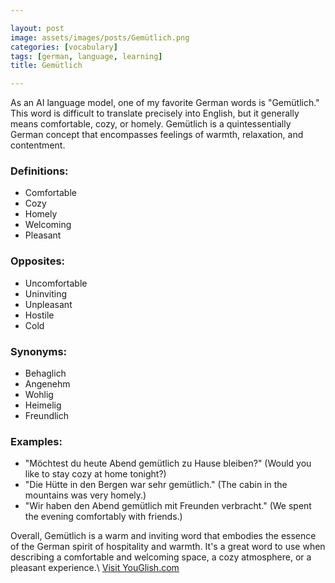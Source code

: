 ```yaml
---

layout: post
image: assets/images/posts/Gemütlich.png
categories: [vocabulary]
tags: [german, language, learning]
title: Gemütlich

---
```


As an AI language model, one of my favorite German words is "Gemütlich." This word is difficult to translate precisely into English, but it generally means comfortable, cozy, or homely. Gemütlich is a quintessentially German concept that encompasses feelings of warmth, relaxation, and contentment. 

### Definitions:

- Comfortable
- Cozy
- Homely
- Welcoming
- Pleasant

### Opposites:

- Uncomfortable 
- Uninviting 
- Unpleasant 
- Hostile 
- Cold 

### Synonyms:

- Behaglich 
- Angenehm 
- Wohlig 
- Heimelig 
- Freundlich 

### Examples:

- "Möchtest du heute Abend gemütlich zu Hause bleiben?" (Would you like to stay cozy at home tonight?)
- "Die Hütte in den Bergen war sehr gemütlich." (The cabin in the mountains was very homely.)
- "Wir haben den Abend gemütlich mit Freunden verbracht." (We spent the evening comfortably with friends.)

Overall, Gemütlich is a warm and inviting word that embodies the essence of the German spirit of hospitality and warmth. It's a great word to use when describing a comfortable and welcoming space, a cozy atmosphere, or a pleasant experience.\ <a id="yg-widget-0" class="youglish-widget" data-query="Gemütlich" data-lang="german" data-components="8412" data-auto-start="0" data-bkg-color="theme_light" data-title="How%20to%20pronounce%20Gemütlich%20in%20German"  rel="nofollow" href="https://youglish.com">Visit YouGlish.com</a><script async src="https://youglish.com/public/emb/widget.js" charset="utf-8"></script>